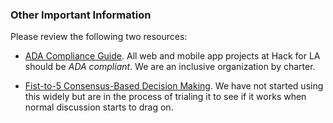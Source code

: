 ### Other Important Information

Please review the following two resources:

* [ADA Compliance Guide](https://www.ada.gov/pcatoolkit/chap5toolkit.htm). All web and mobile app projects at Hack for LA should be *ADA compliant*. We are an inclusive organization by charter.

* [Fist-to-5 Consensus-Based Decision Making](https://docs.google.com/presentation/d/1vvjuKVqtvqt4EcuC3_cS4c3Yvm5ZUa1O5fIBR4iKjUg/edit?usp=sharing). We have not started using this widely but are in the process of trialing it to see if it works when normal discussion starts to drag on.
